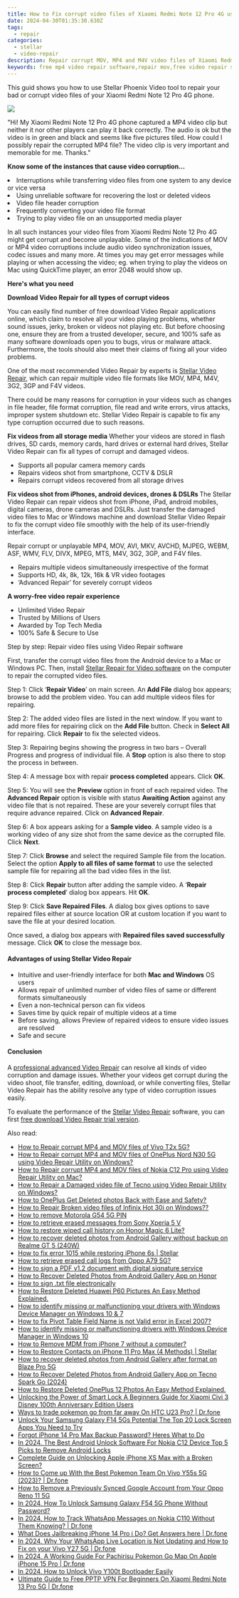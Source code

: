 ```yaml
---
title: How to Fix corrupt video files of Xiaomi Redmi Note 12 Pro 4G using Video Repair Utility on Mac?
date: 2024-04-30T01:35:30.630Z
tags: 
  - repair
categories: 
  - stellar
  - video-repair
description: Repair corrupt MOV, MP4 and M4V video files of Xiaomi Redmi Note 12 Pro 4G phone using Stellar Video Repair application, download trial version of the software and preview MOV video file after repair process before actually restoring it
keywords: free mp4 video repair software,repair mov,free video repair software,corrupt mp4 video repair,video repair free,fix corrupt videos
---
```


<div class="atpl-content atpl-for-stellar-video-repair mobile-video-repair">

<div class="atpl-post-description-part-1">
<div class="tpl-content-sub-paragraph-content">
  <p>
This guid shows you how to use Stellar Phoenix Video tool to repair your bad or corrupt video files of your Xiaomi Redmi Note 12 Pro 4G phone.
  </p>
</div>
</div>

<img src="https://img0mobiles.techidaily.com/images/best-assets/devices/xiaomi/xiaomi-redmi-note-12-pro-4g/3.jpg" class="atpl-imgstyle"/>

<div class="atpl-post-description-part-2">
<div class="tpl-content-sub-paragraph-question">
<p>
"Hi! My Xiaomi Redmi Note 12 Pro 4G phone captured a MP4 video clip but neither it nor other players can play it back correctly. The audio is ok but the video is in green and black and seems like five pictures tiled. How could I possibly repair the corrupted MP4 file? The video clip is very important and memorable for me. Thanks."
</p>
</div>

<div class="tpl-content-sub-paragraph-content">
<p>
<strong>Know some of the instances that cause video corruption…</strong>
  <li>Interruptions while transferring video files from one system to any device or vice versa</li>
  <li>Using unreliable software for recovering the lost or deleted videos</li>
  <li>Video file header corruption</li>
  <li>Frequently converting your video file format</li>
  <li>Trying to play video file on an unsupported media player</li>
</p>

In all such instances your video files from Xiaomi Redmi Note 12 Pro 4G might get corrupt and become unplayable. Some of the indications of MOV or MP4 video corruptions include audio video synchronization issues, codec issues and many more. At times you may get error messages while playing or when accessing the video; eg. when trying to play the videos on Mac using QuickTime player, an error 2048 would show up.
</div>
</div>

<strong>Here's what you need</strong>
<div class="tpl-content-sub-paragraph-content">

<strong>Download Video Repair for all types of corrupt videos</strong>
<p>
You can easily find number of free download Video Repair applications online, which claim to resolve all your video playing problems, whether sound issues, jerky, broken or videos not playing etc. But before choosing one, ensure they are from a trusted developer, secure, and 100% safe as many software downloads open you to bugs, virus or malware attack. Furthermore, the tools should also meet their claims of fixing all your video problems.

One of the most recommended Video Repair by experts is <a href="https://tools.techidaily.com/stellar-video-repair/" >Stellar Video Repair</a>, which can repair multiple video file formats like MOV, MP4, M4V, 3G2, 3GP and F4V videos.

There could be many reasons for corruption in your videos such as changes in file header, file format corruption, file read and write errors, virus attacks, improper system shutdown etc. Stellar Video Repair is capable to fix any type corruption occurred due to such reasons.

</p>
</div>



<div class="tpl-content-sub-paragraph-content">
<p>
<strong>Fix videos from all storage media</strong>
Whether your videos are stored in flash drives, SD cards, memory cards, hard drives or external hard drives, Stellar Video Repair can fix all types of corrupt and damaged videos.


- Supports all popular camera memory cards
- Repairs videos shot from smartphone, CCTV & DSLR
- Repairs corrupt videos recovered from all storage drives


<strong>Fix videos shot from iPhones, android devices, drones & DSLRs </strong>
The Stellar Video Repair can repair videos shot from iPhone, iPad, android mobiles, digital cameras, drone cameras and DSLRs. Just transfer the damaged video files to Mac or Windows machine and download Stellar Video Repair to fix the corrupt video file smoothly with the help of its user-friendly interface.


Repair corrupt or unplayable MP4, MOV, AVI, MKV, AVCHD, MJPEG, WEBM, ASF, WMV, FLV, DIVX, MPEG, MTS, M4V, 3G2, 3GP, and F4V files.

- Repairs multiple videos simultaneously irrespective of the format
- Supports HD, 4k, 8k, 12k, 16k & VR video footages
- ‘Advanced Repair’ for severely corrupt videos

**A worry-free video repair experience**

- Unlimited Video Repair
- Trusted by Millions of Users
- Awarded by Top Tech Media
- 100% Safe & Secure to Use


</p>
</div>

<div class="atpl-step-part-style">Step by step: Repair video files using Video Repair software</div>

First, transfer the corrupt video files from the Android device to a Mac or Windows PC. Then, install <a href="https://tools.techidaily.com/stellar-video-repair/" >Stellar Repair for Video software</a> on the computer to repair the corrupted video files.

<span class="atpl-stepstyle-a"><span>Step 1: </span></span> Click ‘<strong>Repair Video</strong>’ on main screen. An <strong>Add File</strong> dialog box appears; browse to add the problem video. You can add multiple videos files for repairing.
<img src="https://tools.techidaily.com/images/apps/stellar/stellar-repair-for-video/solutions/common/main-screen.jpg"  alt="" />

<span class="atpl-stepstyle-a"><span>Step 2: </span></span> The added video files are listed in the next window. If you want to add more files for repairing click on the <strong>Add File</strong> button. Check in <strong>Select All</strong> for repairing. Click <strong>Repair</strong> to fix the selected videos.
<img src="https://tools.techidaily.com/images/apps/stellar/stellar-repair-for-video/solutions/common/video-file-listed.jpg"  alt="" />

<span class="atpl-stepstyle-a"><span>Step 3: </span></span> Repairing begins showing the progress in two bars – Overall Progress and progress of individual file. A <strong>Stop</strong> option is also there to stop the process in between.
<img src="https://tools.techidaily.com/images/apps/stellar/stellar-repair-for-video/solutions/common/video-file-fixing.jpg"  alt="" />

<span class="atpl-stepstyle-a"><span>Step 4: </span></span> A message box with repair <strong>process completed</strong> appears. Click <strong>OK</strong>.
<img src="https://tools.techidaily.com/images/apps/stellar/stellar-repair-for-video/solutions/common/repair-process-completed.jpg"  alt="" />

<span class="atpl-stepstyle-a"><span>Step 5: </span></span> You will see the <strong>Preview</strong> option in front of each repaired video. The <strong>Advanced Repair</strong> option is visible with status <strong>Awaiting Action</strong> against any video file that is not repaired. These are your severely corrupt files that require advance repaired. Click on <strong>Advanced Repair</strong>.
<img src="https://tools.techidaily.com/images/apps/stellar/stellar-repair-for-video/solutions/common/advanced-repair-screen.png"  alt="" />

<span class="atpl-stepstyle-a"><span>Step 6: </span></span> A box appears asking for a <strong>Sample video</strong>. A sample video is a working video of any size shot from the same device as the corrupted file. Click <strong>Next</strong>.
<img src="https://tools.techidaily.com/images/apps/stellar/stellar-repair-for-video/solutions/common/sample-video.jpg"  alt="" />

<span class="atpl-stepstyle-a"><span>Step 7: </span></span> Click <strong>Browse</strong> and select the required Sample file from the location. Select the option <strong>Apply to all files of same format</strong> to use the selected sample file for repairing all the bad video files in the list.
<img src="https://tools.techidaily.com/images/apps/stellar/stellar-repair-for-video/solutions/common/add-sample-video.png"  alt="" />

<span class="atpl-stepstyle-a"><span>Step 8: </span></span> Click <strong>Repair</strong> button after adding the sample video. A ‘<strong>Repair process completed</strong>’ dialog box appears. Hit <strong>OK</strong>.
<img src="https://tools.techidaily.com/images/apps/stellar/stellar-repair-for-video/solutions/common/video-file-repaired-success.png"  alt="" />

<span class="atpl-stepstyle-a"><span>Step 9: </span></span> Click <strong>Save Repaired Files</strong>. A dialog box gives options to save repaired files either at source location OR at custom location if you want to save the file at your desired location.
<img src="https://tools.techidaily.com/images/apps/stellar/stellar-repair-for-video/solutions/common/save-repaired-files.jpg"  alt="" />

Once saved, a dialog box appears with <strong>Repaired files saved successfully</strong> message. Click <strong>OK</strong> to close the message box.


<h4>Advantages of using Stellar Video Repair</h4>
<ul>
  <li>Intuitive and user-friendly interface for both <strong>Mac and Windows</strong> OS users</li>
  <li>Allows repair of unlimited number of video files of same or different formats simultaneously</li>
  <li>Even a non-technical person can fix videos</li>
  <li>Saves time by quick repair of multiple videos at a time</li>
  <li>Before saving, allows Preview of repaired videos to ensure video issues are resolved</li>
  <li>Safe and secure</li>
</ul>

<h4>Conclusion</h4>

A <a href="https://tools.techidaily.com/stellar-video-repair/" >professional advanced Video Repair</a> can resolve all kinds of video corruption and damage issues. Whether your videos get corrupt during the video shoot, file transfer, editing, download, or while converting files, Stellar Video Repair has the ability resolve any type of video corruption issues easily.

To evaluate the performance of the <a href="https://tools.techidaily.com/stellar-video-repair/" >Stellar Video Repair</a> software, you can first <a href="https://tools.techidaily.com/stellar-video-repair/" >free download Video Repair trial version</a>.



<ins class="adsbygoogle"
     style="display:block"
     data-ad-client="ca-pub-7571918770474297"
     data-ad-slot="8358498916"
     data-ad-format="auto"
     data-full-width-responsive="true"></ins>
     
</div>
<span class="atpl-alsoreadstyle">Also read:</span>
<div><ul>
<li><a href="https://blog-min.techidaily.com/how-to-repair-corrupt-mp4-and-mov-files-of-vivo-t2x-5g-by-stellar-video-repair-mobile-video-repair/" ><u>How to Repair corrupt MP4 and MOV files of Vivo T2x 5G? </u></a></li>
<li><a href="https://blog-min.techidaily.com/how-to-repair-corrupt-mp4-and-mov-files-of-oneplus-nord-n30-5g-using-video-repair-utility-on-windows-by-stellar-video-repair-mobile-video-repair/" ><u>How to Repair corrupt MP4 and MOV files of OnePlus Nord N30 5G using Video Repair Utility on Windows? </u></a></li>
<li><a href="https://blog-min.techidaily.com/how-to-repair-corrupt-mp4-and-mov-files-of-nokia-c12-pro-using-video-repair-utility-on-mac-by-stellar-video-repair-mobile-video-repair/" ><u>How to Repair corrupt MP4 and MOV files of Nokia C12 Pro using Video Repair Utility on Mac?</u></a></li>
<li><a href="https://blog-min.techidaily.com/how-to-repair-a-damaged-video-file-of-tecno-using-video-repair-utility-on-windows-by-stellar-video-repair-mobile-video-repair/" ><u>How to Repair a Damaged video file of Tecno using Video Repair Utility on Windows?</u></a></li>
<li><a href="https://blog-min.techidaily.com/how-to-oneplus-get-deleted-photos-back-with-ease-and-safety-by-fonelab-android-recover-photos/" ><u>How to OnePlus Get Deleted photos Back with Ease and Safety?</u></a></li>
<li><a href="https://blog-min.techidaily.com/how-to-repair-broken-video-files-of-infinix-hot-30i-on-windows-by-stellar-video-repair-mobile-video-repair/" ><u>How to Repair Broken video files of Infinix Hot 30i on Windows??</u></a></li>
<li><a href="https://blog-min.techidaily.com/how-to-remove-motorola-g54-5g-pin-by-drfone-android-unlock-android-unlock/" ><u>How to remove Motorola G54 5G PIN</u></a></li>
<li><a href="https://blog-min.techidaily.com/how-to-retrieve-erased-messages-from-sony-xperia-5-v-by-fonelab-android-recover-messages/" ><u>How to retrieve erased messages from Sony Xperia 5 V</u></a></li>
<li><a href="https://blog-min.techidaily.com/how-to-restore-wiped-call-history-on-honor-magic-6-lite-by-fonelab-android-recover-call-logs/" ><u>How to restore wiped call history on Honor Magic 6 Lite?</u></a></li>
<li><a href="https://blog-min.techidaily.com/how-to-recover-deleted-photos-from-android-gallery-without-backup-on-realme-gt-5-240w-by-stellar-photo-recovery-android-mobile-photo-recover/" ><u>How to recover deleted photos from Android Gallery without backup on Realme GT 5 (240W)</u></a></li>
<li><a href="https://blog-min.techidaily.com/how-to-fix-error-1015-while-restoring-iphone-6s-stellar-by-stellar-data-recovery-ios-iphone-data-recovery/" ><u>How to fix error 1015 while restoring iPhone 6s | Stellar</u></a></li>
<li><a href="https://blog-min.techidaily.com/how-to-retrieve-erased-call-logs-from-oppo-a79-5g-by-fonelab-android-recover-call-logs/" ><u>How to retrieve erased call logs from Oppo A79 5G?</u></a></li>
<li><a href="https://blog-min.techidaily.com/how-to-sign-a-pdf-v12-document-with-digital-signature-service-by-ldigisigner-sign-a-pdf-sign-a-pdf/" ><u>How to sign a PDF v1.2 document with digital signature service</u></a></li>
<li><a href="https://blog-min.techidaily.com/how-to-recover-deleted-photos-from-android-gallery-app-on-honor-by-stellar-photo-recovery-android-mobile-photo-recover/" ><u>How to Recover Deleted Photos from Android Gallery App on Honor</u></a></li>
<li><a href="https://blog-min.techidaily.com/how-to-sign-txt-file-electronically-by-ldigisigner-sign-a-word-sign-a-word/" ><u>How to sign .txt file electronically</u></a></li>
<li><a href="https://blog-min.techidaily.com/how-to-restore-deleted-huawei-p60-pictures-an-easy-method-explained-by-fonelab-android-recover-pictures/" ><u>How to Restore Deleted Huawei P60 Pictures  An Easy Method Explained.</u></a></li>
<li><a href="https://blog-min.techidaily.com/how-to-identify-missing-or-malfunctioning-your-drivers-with-windows-device-manager-on-windows-10-and-7-by-drivereasy-guide/" ><u>How to identify missing or malfunctioning your drivers with Windows Device Manager on Windows 10 & 7</u></a></li>
<li><a href="https://blog-min.techidaily.com/how-to-fix-pivot-table-field-name-is-not-valid-error-in-excel-2007-by-stellar-guide/" ><u>How to fix Pivot Table Field Name is not Valid error in Excel 2007?</u></a></li>
<li><a href="https://blog-min.techidaily.com/how-to-identify-missing-or-malfunctioning-drivers-with-windows-device-manager-in-windows-10-by-drivereasy-guide/" ><u>How to identify missing or malfunctioning drivers with Windows Device Manager in Windows 10</u></a></li>
<li><a href="https://blog-min.techidaily.com/how-to-remove-mdm-from-iphone-7-without-a-computer-by-drfone-ios-unlock-ios-unlock/" ><u>How to Remove MDM from iPhone 7 without a computer?</u></a></li>
<li><a href="https://blog-min.techidaily.com/how-to-restore-contacts-on-iphone-11-pro-max-4-methods-stellar-by-stellar-data-recovery-ios-iphone-data-recovery/" ><u>How to Restore Contacts on iPhone 11 Pro Max (4 Methods) | Stellar</u></a></li>
<li><a href="https://blog-min.techidaily.com/how-to-recover-deleted-photos-from-android-gallery-after-format-on-blaze-pro-5g-by-stellar-photo-recovery-android-mobile-photo-recover/" ><u>How to recover deleted photos from Android Gallery after format on Blaze Pro 5G</u></a></li>
<li><a href="https://blog-min.techidaily.com/how-to-recover-deleted-photos-from-android-gallery-app-on-tecno-spark-go-2024-by-stellar-photo-recovery-android-mobile-photo-recover/" ><u>How to Recover Deleted Photos from Android Gallery App on Tecno Spark Go (2024)</u></a></li>
<li><a href="https://blog-min.techidaily.com/how-to-restore-deleted-oneplus-12-photos-an-easy-method-explained-by-fonelab-android-recover-photos/" ><u>How to Restore Deleted OnePlus 12 Photos  An Easy Method Explained.</u></a></li>
<li><a href="https://unlock-android.techidaily.com/unlocking-the-power-of-smart-lock-a-beginners-guide-for-xiaomi-civi-3-disney-100th-anniversary-edition-users-by-drfone-android/" ><u>Unlocking the Power of Smart Lock A Beginners Guide for Xiaomi Civi 3 Disney 100th Anniversary Edition Users</u></a></li>
<li><a href="https://android-pokemon-go.techidaily.com/ways-to-trade-pokemon-go-from-far-away-on-htc-u23-pro-drfone-by-drfone-virtual-android/" ><u>Ways to trade pokemon go from far away On HTC U23 Pro? | Dr.fone</u></a></li>
<li><a href="https://android-unlock.techidaily.com/unlock-your-samsung-galaxy-f14-5gs-potential-the-top-20-lock-screen-apps-you-need-to-try-by-drfone-android/" ><u>Unlock Your Samsung Galaxy F14 5Gs Potential The Top 20 Lock Screen Apps You Need to Try</u></a></li>
<li><a href="https://ios-unlock.techidaily.com/forgot-iphone-14-pro-max-backup-password-heres-what-to-do-by-drfone-ios/" ><u>Forgot iPhone 14 Pro Max Backup Password? Heres What to Do</u></a></li>
<li><a href="https://sim-unlock.techidaily.com/in-2024-the-best-android-unlock-software-for-nokia-c12-device-top-5-picks-to-remove-android-locks-by-drfone-android/" ><u>In 2024, The Best Android Unlock Software For Nokia C12 Device Top 5 Picks to Remove Android Locks</u></a></li>
<li><a href="https://ios-unlock.techidaily.com/complete-guide-on-unlocking-apple-iphone-xs-max-with-a-broken-screen-by-drfone-ios/" ><u>Complete Guide on Unlocking Apple iPhone XS Max with a Broken Screen?</u></a></li>
<li><a href="https://change-location.techidaily.com/how-to-come-up-with-the-best-pokemon-team-on-vivo-y55s-5g-2023-drfone-by-drfone-virtual-android/" ><u>How to Come up With the Best Pokemon Team On Vivo Y55s 5G (2023)? | Dr.fone</u></a></li>
<li><a href="https://android-unlock.techidaily.com/how-to-remove-a-previously-synced-google-account-from-your-oppo-reno-11-5g-by-drfone-android/" ><u>How to Remove a Previously Synced Google Account from Your Oppo Reno 11 5G</u></a></li>
<li><a href="https://android-unlock.techidaily.com/in-2024-how-to-unlock-samsung-galaxy-f54-5g-phone-without-password-by-drfone-android/" ><u>In 2024, How To Unlock Samsung Galaxy F54 5G Phone Without Password?</u></a></li>
<li><a href="https://android-location-track.techidaily.com/in-2024-how-to-track-whatsapp-messages-on-nokia-c110-without-them-knowing-drfone-by-drfone-virtual-android/" ><u>In 2024, How to Track WhatsApp Messages on Nokia C110 Without Them Knowing? | Dr.fone</u></a></li>
<li><a href="https://iphone-unlock.techidaily.com/what-does-jailbreaking-iphone-14-pro-i-do-get-answers-here-drfone-by-drfone-ios/" ><u>What Does Jailbreaking iPhone 14 Pro i Do? Get Answers here | Dr.fone</u></a></li>
<li><a href="https://location-social.techidaily.com/in-2024-why-your-whatsapp-live-location-is-not-updating-and-how-to-fix-on-your-vivo-y27-5g-drfone-by-drfone-virtual-android/" ><u>In 2024, Why Your WhatsApp Live Location is Not Updating and How to Fix on your Vivo Y27 5G | Dr.fone</u></a></li>
<li><a href="https://ios-pokemon-go.techidaily.com/in-2024-a-working-guide-for-pachirisu-pokemon-go-map-on-apple-iphone-15-pro-drfone-by-drfone-virtual-ios/" ><u>In 2024, A Working Guide For Pachirisu Pokemon Go Map On Apple iPhone 15 Pro | Dr.fone</u></a></li>
<li><a href="https://unlock-android.techidaily.com/in-2024-how-to-unlock-vivo-y100t-bootloader-easily-by-drfone-android/" ><u>In 2024, How to Unlock Vivo Y100t Bootloader Easily</u></a></li>
<li><a href="https://fake-location.techidaily.com/ultimate-guide-to-free-pptp-vpn-for-beginners-on-xiaomi-redmi-note-13-pro-5g-drfone-by-drfone-virtual-android/" ><u>Ultimate Guide to Free PPTP VPN For Beginners On Xiaomi Redmi Note 13 Pro 5G | Dr.fone</u></a></li>
</ul></div>

<ins class="adsbygoogle"
    style="display:block"
    data-ad-format="autorelaxed"
    data-ad-client="ca-pub-7571918770474297"
    data-ad-slot="1223367746"></ins>

